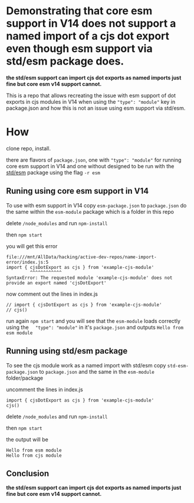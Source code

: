 # Demonstrating that core esm support in V14 does not support a named import of a cjs dot export even though esm support via std/esm package does.

**the std/esm support can import cjs dot exports as named imports just fine but core esm v14 support cannot.**

This is a repo that allows recreating the issue with esm support of dot exports in cjs modules in V14 when using the `"type": "module"` key in package.json and how this is not an issue using esm support via std/esm.

# How

clone repo, install.

there are flavors of `package.json`, one with  `"type": "module"` for running core esm support in V14 and one without designed to be run with the [std/esm](https://github.com/standard-things/esm) package using the flag `-r esm`

## Runing using core esm support in V14

To use with esm support in V14 copy `esm-package.json` to `package.json`
do the same within the  `esm-module` package which is a folder in this repo

delete `/node_modules` and run `npm-install`

then `npm start`

you will get this error

```
file:///mnt/AllData/hacking/active-dev-repos/name-import-error/index.js:5
import { cjsDotExport as cjs } from 'example-cjs-module'
         ^^^^^^^^^^^^
SyntaxError: The requested module 'example-cjs-module' does not provide an export named 'cjsDotExport'

```
now comment out the lines in index.js
```
// import { cjsDotExport as cjs } from 'example-cjs-module'
// cjs()
```

run again `npm start` and you will see that the `esm-module` loads correctly using the `  "type": "module"` in it's `package.json`
and outputs  `Hello from esm module`

## Running using std/esm package

To see the cjs  module work as a named import with std/esm copy `std-esm-package.json` to `package.json` and the same in the `esm-module` folder/package

uncomment the lines in index.js
```
import { cjsDotExport as cjs } from 'example-cjs-module'
cjs()
```

delete `/node_modules` and run `npm-install`

then `npm start`

the output will be
```
Hello from esm module
Hello from cjs module
```

## Conclusion

**the std/esm support can import cjs dot exports as named imports just fine but core esm v14 support cannot.**

